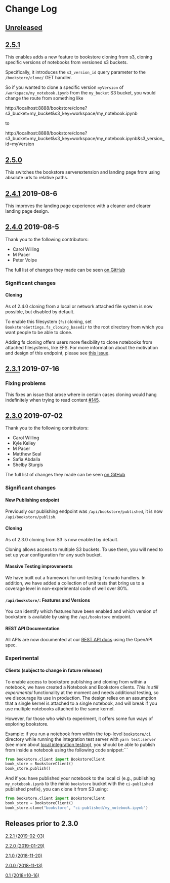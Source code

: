 # Change Log

## [Unreleased](https://github.com/nteract/bookstore/compare/2.5.1...HEAD)

## [2.5.1](https://github.com/nteract/bookstore/compare/2.5.1)

This enables adds a new feature to bookstore cloning from s3, cloning specific versions of notebooks from versioned s3 buckets.

Specifically, it introduces the `s3_version_id` query parameter to the `/bookstore/clone/` GET handler.

So if you wanted to clone a specific version `myVersion` of `/workspace/my_notebook.ipynb` from the `my_bucket` S3 bucket,
you would change the route from something like

http://localhost:8888/bookstore/clone?s3_bucket=my_bucket&s3_key=workspace/my_notebook.ipynb

to

http://localhost:8888/bookstore/clone?s3_bucket=my_bucket&s3_key=workspace/my_notebook.ipynb&s3_version_id=myVersion

## [2.5.0](https://github.com/nteract/bookstore/compare/2.5.0)

This switches the bookstore serverextension and landing page from using absolute urls to relative paths.

## [2.4.1](https://github.com/nteract/bookstore/releases/tag/2.4.1) 2019-08-6

This improves the landing page experience with a cleaner and clearer landing page design.

## [2.4.0](https://github.com/nteract/bookstore/releases/tag/2.4.0) 2019-08-5

Thank you to the following contributors:

* Carol Willing
* M Pacer
* Peter Volpe

The full list of changes they made can be seen [on GitHub](https://github.com/nteract/bookstore/issues?q=milestone%3A2.4.0)

### Significant changes

#### Cloning

As of 2.4.0 cloning from a local or network attached file system is now possible, but disabled by default.

To enable this filesystem (`fs`) cloning, set `BookstoreSettings.fs_cloning_basedir` to the root directory from which you want people to be able to clone.

Adding fs cloning offers users more flexibility to clone notebooks from attached filesystems, like EFS. For more information about the motivation and design of this endpoint, please see [this issue](https://github.com/nteract/bookstore/issues/154). 

## [2.3.1](https://github.com/nteract/bookstore/releases/tag/2.3.1) 2019-07-16

### Fixing problems

This fixes an issue that arose where in certain cases cloning would hang indefinitely when trying to read content [#145](https://github.com/nteract/bookstore/issues/145).

## [2.3.0](https://github.com/nteract/bookstore/releases/tag/2.3.0) 2019-07-02

Thank you to the following contributors:

* Carol Willing
* Kyle Kelley
* M Pacer
* Matthew Seal
* Safia Abdalla
* Shelby Sturgis

The full list of changes they made can be seen [on GitHub](https://github.com/nteract/bookstore/issues?q=milestone%3A2.3.0)

### Significant changes

#### New Publishing endpoint

Previously our publishing endpoint was `/api/bookstore/published`, it is now `/api/bookstore/publish`.

#### Cloning

As of 2.3.0 cloning from S3 is now enabled by default.

Cloning allows access to multiple S3 buckets. To use them, you will need to set up your configuration for any such bucket.

#### Massive Testing improvements

We have built out a framework for unit-testing Tornado handlers. In addition, we have added a collection of unit tests that bring us to a coverage level in non-experimental code of well over 80%.

#### `/api/bookstore/`: Features and Versions

You can identify which features have been enabled and which version of bookstore is available by using the `/api/bookstore` endpoint.

#### REST API Documentation

All APIs are now documented at our [REST API docs](https://bookstore.readthedocs.io/en/latest/openapi.html) using the OpenAPI spec.

### Experimental
#### Clients (subject to change in future releases)

To enable access to bookstore publishing and cloning from within a notebook, we have created a Notebook and Bookstore clients. *This is still experimental* functionality at the moment and needs additional testing, so we discourage its use in production.
The design relies on an assumption that a single kernel is attached to a single notebook, and will break if you use multiple notebooks attached to the same kernel.

However, for those who wish to experiment, it offers some fun ways of exploring bookstore.

Example: if you run a notebook from within the top-level [`bookstore/ci`](https://github.com/nteract/bookstore/tree/master/ci) directory while running the integration test server with `yarn test:server` (see more about [local integration testing](https://bookstore.readthedocs.io/en/latest/project/local_ci.html)),
you should be able to publish from inside a notebook using the following code snippet:```

```python
from bookstore.client import BookstoreClient
book_store = BookstoreClient()
book_store.publish()
```

And if you have published your notebook to the local ci (e.g., publishing `my_notebook.ipynb` to the minio `bookstore` bucket with the `ci-published` published prefix), you can clone it from S3 using:

```python
from bookstore.client import BookstoreClient
book_store = BookstoreClient()
book_store.clone("bookstore", "ci-published/my_notebook.ipynb")
```

## Releases prior to 2.3.0

[2.2.1 (2019-02-03)](https://github.com/nteract/bookstore/releases/tag/2.2.1)

[2.2.0 (2019-01-29)](https://github.com/nteract/bookstore/releases/tag/2.2.0)

[2.1.0 (2018-11-20)](https://github.com/nteract/bookstore/releases/tag/2.1.0)

[2.0.0 (2018-11-13)](https://github.com/nteract/bookstore/releases/tag/2.0.0)

[0.1 (2018=10-16)](https://github.com/nteract/bookstore/releases/tag/0.1)
